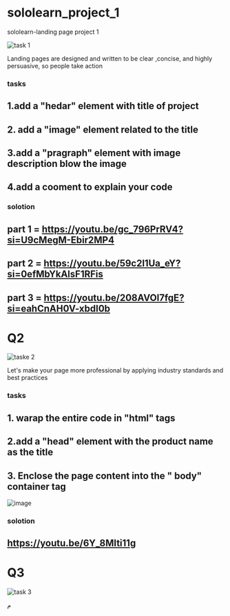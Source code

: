 # sololearn_project_1
sololearn-landing page project 1

![task 1](https://github.com/user-attachments/assets/04c6581c-b3b8-4203-8007-c68bd169d524)

Landing pages are designed and written to be clear ,concise, and highly persuasive, so people take action
### tasks
## 1.add a "hedar" element with title of project
## 2. add a "image" element related to the title
## 3.add a "pragraph" element with image description blow the image 
## 4.add a cooment to explain your code 

### solotion
## part 1 = https://youtu.be/gc_796PrRV4?si=U9cMegM-Ebir2MP4
## part 2 = https://youtu.be/59c2l1Ua_eY?si=0efMbYkAlsF1RFis
## part 3 = https://youtu.be/208AVOl7fgE?si=eahCnAH0V-xbdI0b

# Q2
![taske 2](https://github.com/user-attachments/assets/af92bb4b-217a-48a0-a9a6-3b9a820daddc)

Let's make your page more professional by applying industry standards and best practices 
### tasks
## 1. warap the entire code in "html" tags
## 2.add a "head" element with the product name as the title 
## 3. Enclose the page content into the " body" container tag
![image](https://github.com/user-attachments/assets/15992f12-8c1b-4787-b330-e466b4a46fb4)

### solotion
## https://youtu.be/6Y_8MIti11g

# Q3
![task 3](https://github.com/user-attachments/assets/4256da0f-0ef7-4b5e-a159-bddf741ed266)

م
